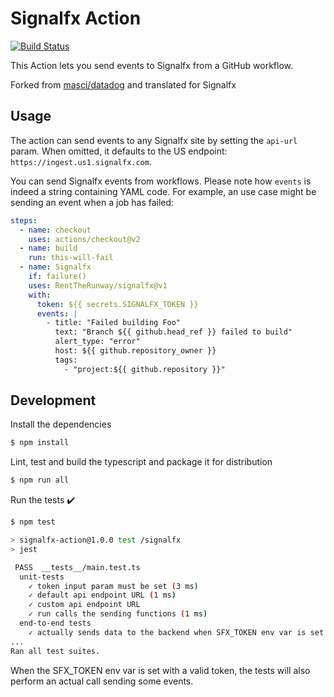 # Signalfx Action

[![Build Status](https://github.com/actions/typescript-action/workflows/build-test/badge.svg)](https://github.com/actions/typescript-action/actions)

This Action lets you send events to Signalfx from a GitHub workflow. 

Forked from [masci/datadog](https://github.com/masci/datadog) and translated for Signalfx

## Usage

The action can send events to any Signalfx site by setting the `api-url` param. When
omitted, it defaults to the US endpoint: `https://ingest.us1.signalfx.com`.

You can send Signalfx events from workflows. Please note
how `events` is indeed a string containing YAML code. For example, an use case
might be sending an event when a job has failed:

```yaml
steps:
  - name: checkout
    uses: actions/checkout@v2
  - name: build
    run: this-will-fail
  - name: Signalfx
    if: failure()
    uses: RentTheRunway/signalfx@v1
    with:
      token: ${{ secrets.SIGNALFX_TOKEN }}
      events: |
        - title: "Failed building Foo"
          text: "Branch ${{ github.head_ref }} failed to build"
          alert_type: "error"
          host: ${{ github.repository_owner }}
          tags:
            - "project:${{ github.repository }}"
```

## Development

Install the dependencies
```bash
$ npm install
```

Lint, test and build the typescript and package it for distribution
```bash
$ npm run all
```

Run the tests :heavy_check_mark:
```bash
$ npm test

> signalfx-action@1.0.0 test /signalfx
> jest

 PASS  __tests__/main.test.ts
  unit-tests
    ✓ token input param must be set (3 ms)
    ✓ default api endpoint URL (1 ms)
    ✓ custom api endpoint URL
    ✓ run calls the sending functions (1 ms)
  end-to-end tests
    ✓ actually sends data to the backend when SFX_TOKEN env var is set
...
Ran all test suites.
```

When the SFX_TOKEN env var is set with a valid token, the tests will
also perform an actual call sending some events.
